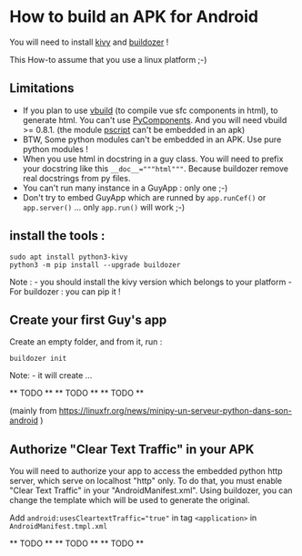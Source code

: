 # How to build an APK for Android

You will need to install [kivy](https://kivy.org/) and [buildozer](https://pypi.org/project/buildozer/) !

This How-to assume that you use a linux platform ;-)

## Limitations

- If you plan to use [vbuild](https://github.com/manatlan/vbuild) (to compile vue sfc components in html), to generate html. You can't use [PyComponents](https://github.com/manatlan/vbuild/blob/master/doc/PyComponent.md). And you will need vbuild >= 0.8.1. (the module [pscript](https://github.com/flexxui/pscript/issues/38#issuecomment-521960204) can't be embedded in an apk)
- BTW, Some python modules can't be embedded in an APK. Use pure python modules !
- When you use html in docstring in a guy class. You will need to prefix your docstring like this `__doc__="""html"""`. Because buildozer remove real docstrings from py files.
- You can't run many instance in a GuyApp : only one ;-)
- Don't try to embed GuyApp which are runned by `app.runCef()` or `app.server()` ... only `app.run()` will work ;-)

## install the tools :

```
sudo apt install python3-kivy
python3 -m pip install --upgrade buildozer
```
Note :
    - you should install the kivy version which belongs to your platform
    - For buildozer : you can pip it !

## Create your first Guy's app

Create an empty folder, and from it, run :

```
buildozer init
```

Note:
    - it will create ...

** TODO **
** TODO **
** TODO **

(mainly from https://linuxfr.org/news/minipy-un-serveur-python-dans-son-android )


## Authorize "Clear Text Traffic" in your APK
You will need to authorize your app to access the embedded python http server, which serve on localhost "http" only. To do that, you must enable "Clear Text Traffic" in your "AndroidManifest.xml". Using buildozer, you can change the template which will be used to generate the original.

Add `android:usesCleartextTraffic="true"` in tag `<application>` in `AndroidManifest.tmpl.xml`

** TODO **
** TODO **
** TODO **
